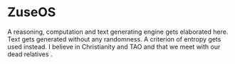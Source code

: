 # ZuseOS
A reasoning, computation and text generating engine gets elaborated here. Text gets generated without any randomness. A criterion of entropy gets used instead. I believe in Christianity and TAO and that we meet with our dead relatives .
